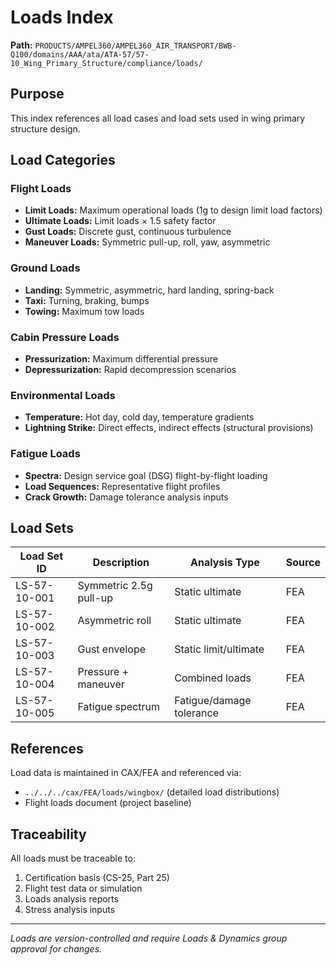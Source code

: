 # Loads Index

**Path:** `PRODUCTS/AMPEL360/AMPEL360_AIR_TRANSPORT/BWB-Q100/domains/AAA/ata/ATA-57/57-10_Wing_Primary_Structure/compliance/loads/`

## Purpose

This index references all load cases and load sets used in wing primary structure design.

## Load Categories

### Flight Loads
- **Limit Loads:** Maximum operational loads (1g to design limit load factors)
- **Ultimate Loads:** Limit loads × 1.5 safety factor
- **Gust Loads:** Discrete gust, continuous turbulence
- **Maneuver Loads:** Symmetric pull-up, roll, yaw, asymmetric

### Ground Loads
- **Landing:** Symmetric, asymmetric, hard landing, spring-back
- **Taxi:** Turning, braking, bumps
- **Towing:** Maximum tow loads

### Cabin Pressure Loads
- **Pressurization:** Maximum differential pressure
- **Depressurization:** Rapid decompression scenarios

### Environmental Loads
- **Temperature:** Hot day, cold day, temperature gradients
- **Lightning Strike:** Direct effects, indirect effects (structural provisions)

### Fatigue Loads
- **Spectra:** Design service goal (DSG) flight-by-flight loading
- **Load Sequences:** Representative flight profiles
- **Crack Growth:** Damage tolerance analysis inputs

## Load Sets

| Load Set ID | Description | Analysis Type | Source |
|------------|-------------|---------------|--------|
| LS-57-10-001 | Symmetric 2.5g pull-up | Static ultimate | FEA |
| LS-57-10-002 | Asymmetric roll | Static ultimate | FEA |
| LS-57-10-003 | Gust envelope | Static limit/ultimate | FEA |
| LS-57-10-004 | Pressure + maneuver | Combined loads | FEA |
| LS-57-10-005 | Fatigue spectrum | Fatigue/damage tolerance | FEA |

## References

Load data is maintained in CAX/FEA and referenced via:
- `../../../cax/FEA/loads/wingbox/` (detailed load distributions)
- Flight loads document (project baseline)

## Traceability

All loads must be traceable to:
1. Certification basis (CS-25, Part 25)
2. Flight test data or simulation
3. Loads analysis reports
4. Stress analysis inputs

---
*Loads are version-controlled and require Loads & Dynamics group approval for changes.*
